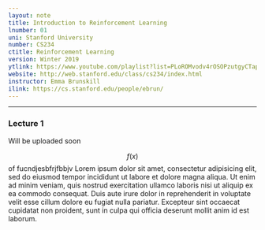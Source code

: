 ```yaml
---
layout: note
title: Introduction to Reinforcement Learning
lnumber: 01
uni: Stanford University
number: CS234
ctitle: Reinforcement Learning
version: Winter 2019
ytlink: https://www.youtube.com/playlist?list=PLoROMvodv4rOSOPzutgyCTapiGlY2Nd8u
website: http://web.stanford.edu/class/cs234/index.html
instructor: Emma Brunskill
ilink: https://cs.stanford.edu/people/ebrun/
---
```

<hr>

### Lecture 1

Will be uploaded soon

$$ f(x) $$ of fucndjesbfrjfbbjv Lorem ipsum dolor sit amet, consectetur adipisicing elit, sed do eiusmod
tempor incididunt ut labore et dolore magna aliqua. Ut enim ad minim veniam,
quis nostrud exercitation ullamco laboris nisi ut aliquip ex ea commodo
consequat. Duis aute irure dolor in reprehenderit in voluptate velit esse
cillum dolore eu fugiat nulla pariatur. Excepteur sint occaecat cupidatat non
proident, sunt in culpa qui officia deserunt mollit anim id est laborum.